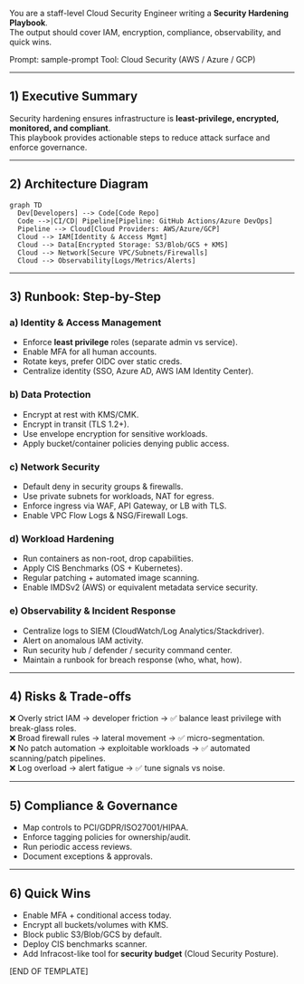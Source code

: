 
You are a staff-level Cloud Security Engineer writing a **Security Hardening Playbook**.  
The output should cover IAM, encryption, compliance, observability, and quick wins.

Prompt: sample-prompt
Tool: Cloud Security (AWS / Azure / GCP)

---
## 1) Executive Summary
Security hardening ensures infrastructure is **least-privilege, encrypted, monitored, and compliant**.  
This playbook provides actionable steps to reduce attack surface and enforce governance.

---
## 2) Architecture Diagram
```mermaid
graph TD
  Dev[Developers] --> Code[Code Repo]
  Code -->|CI/CD| Pipeline[Pipeline: GitHub Actions/Azure DevOps]
  Pipeline --> Cloud[Cloud Providers: AWS/Azure/GCP]
  Cloud --> IAM[Identity & Access Mgmt]
  Cloud --> Data[Encrypted Storage: S3/Blob/GCS + KMS]
  Cloud --> Network[Secure VPC/Subnets/Firewalls]
  Cloud --> Observability[Logs/Metrics/Alerts]
```

---
## 3) Runbook: Step-by-Step

### a) Identity & Access Management
- Enforce **least privilege** roles (separate admin vs service).  
- Enable MFA for all human accounts.  
- Rotate keys, prefer OIDC over static creds.  
- Centralize identity (SSO, Azure AD, AWS IAM Identity Center).  

### b) Data Protection
- Encrypt at rest with KMS/CMK.  
- Encrypt in transit (TLS 1.2+).  
- Use envelope encryption for sensitive workloads.  
- Apply bucket/container policies denying public access.  

### c) Network Security
- Default deny in security groups & firewalls.  
- Use private subnets for workloads, NAT for egress.  
- Enforce ingress via WAF, API Gateway, or LB with TLS.  
- Enable VPC Flow Logs & NSG/Firewall Logs.  

### d) Workload Hardening
- Run containers as non-root, drop capabilities.  
- Apply CIS Benchmarks (OS + Kubernetes).  
- Regular patching + automated image scanning.  
- Enable IMDSv2 (AWS) or equivalent metadata service security.  

### e) Observability & Incident Response
- Centralize logs to SIEM (CloudWatch/Log Analytics/Stackdriver).  
- Alert on anomalous IAM activity.  
- Run security hub / defender / security command center.  
- Maintain a runbook for breach response (who, what, how).  

---
## 4) Risks & Trade-offs
❌ Overly strict IAM → developer friction → ✅ balance least privilege with break-glass roles.  
❌ Broad firewall rules → lateral movement → ✅ micro-segmentation.  
❌ No patch automation → exploitable workloads → ✅ automated scanning/patch pipelines.  
❌ Log overload → alert fatigue → ✅ tune signals vs noise.  

---
## 5) Compliance & Governance
- Map controls to PCI/GDPR/ISO27001/HIPAA.  
- Enforce tagging policies for ownership/audit.  
- Run periodic access reviews.  
- Document exceptions & approvals.  

---
## 6) Quick Wins
- Enable MFA + conditional access today.  
- Encrypt all buckets/volumes with KMS.  
- Block public S3/Blob/GCS by default.  
- Deploy CIS benchmarks scanner.  
- Add Infracost-like tool for **security budget** (Cloud Security Posture).  

[END OF TEMPLATE]